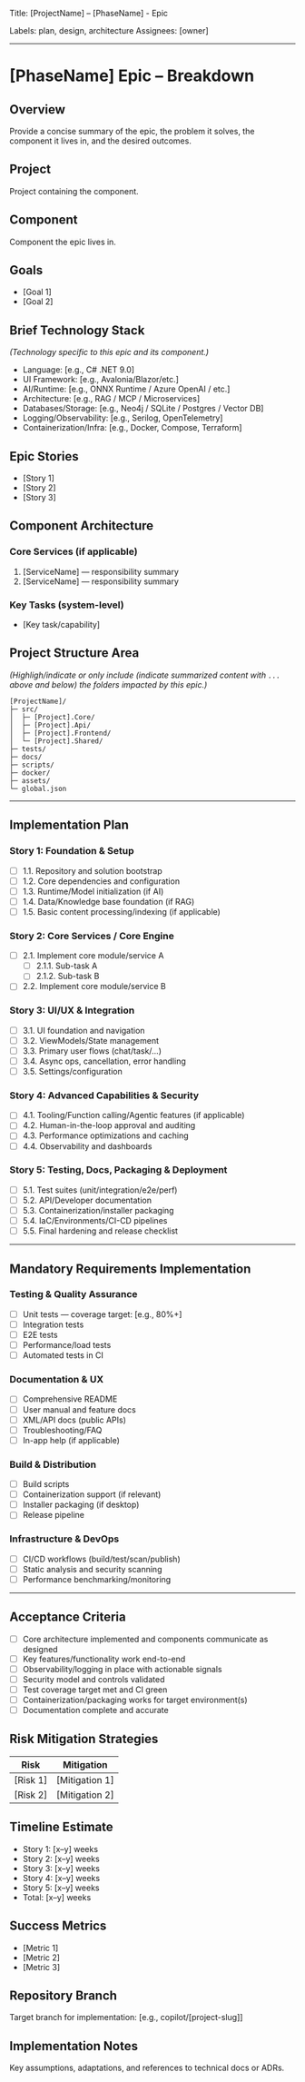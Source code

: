 Title: [ProjectName] – [PhaseName] - Epic

Labels: plan, design, architecture
Assignees: [owner]

---

# [PhaseName] Epic – Breakdown

## Overview
Provide a concise summary of the epic, the problem it solves, the component it lives in, and the desired outcomes.

## Project
Project containing the component.

## Component
Component the epic lives in.

## Goals
- [Goal 1]
- [Goal 2]

## Brief Technology Stack

*(Technology specific to this epic and its component.)*

- Language: [e.g., C# .NET 9.0]
- UI Framework: [e.g., Avalonia/Blazor/etc.]
- AI/Runtime: [e.g., ONNX Runtime / Azure OpenAI / etc.]
- Architecture: [e.g., RAG / MCP / Microservices]
- Databases/Storage: [e.g., Neo4j / SQLite / Postgres / Vector DB]
- Logging/Observability: [e.g., Serilog, OpenTelemetry]
- Containerization/Infra: [e.g., Docker, Compose, Terraform]

## Epic Stories
- [Story 1]
- [Story 2]
- [Story 3]

## Component Architecture
### Core Services (if applicable)
1. [ServiceName] — responsibility summary
2. [ServiceName] — responsibility summary

### Key Tasks (system-level)
- [Key task/capability]

## Project Structure Area

*(Highligh/indicate or only include (indicate summarized content with `...` above and below) the folders impacted by this epic.)*

```
[ProjectName]/
├─ src/
│  ├─ [Project].Core/
│  ├─ [Project].Api/
│  ├─ [Project].Frontend/
│  └─ [Project].Shared/
├─ tests/
├─ docs/
├─ scripts/
├─ docker/
├─ assets/
└─ global.json
```

---

## Implementation Plan

### Story 1: Foundation & Setup
- [ ] 1.1. Repository and solution bootstrap
- [ ] 1.2. Core dependencies and configuration
- [ ] 1.3. Runtime/Model initialization (if AI)
- [ ] 1.4. Data/Knowledge base foundation (if RAG)
- [ ] 1.5. Basic content processing/indexing (if applicable)

### Story 2: Core Services / Core Engine
- [ ] 2.1. Implement core module/service A
   - [ ] 2.1.1. Sub-task A
   - [ ] 2.1.2. Sub-task B
- [ ] 2.2. Implement core module/service B

### Story 3: UI/UX & Integration
- [ ] 3.1. UI foundation and navigation
- [ ] 3.2. ViewModels/State management
- [ ] 3.3. Primary user flows (chat/task/…)
- [ ] 3.4. Async ops, cancellation, error handling
- [ ] 3.5. Settings/configuration

### Story 4: Advanced Capabilities & Security
- [ ] 4.1. Tooling/Function calling/Agentic features (if applicable)
- [ ] 4.2. Human-in-the-loop approval and auditing
- [ ] 4.3. Performance optimizations and caching
- [ ] 4.4. Observability and dashboards

### Story 5: Testing, Docs, Packaging & Deployment
- [ ] 5.1. Test suites (unit/integration/e2e/perf)
- [ ] 5.2. API/Developer documentation
- [ ] 5.3. Containerization/installer packaging
- [ ] 5.4. IaC/Environments/CI-CD pipelines
- [ ] 5.5. Final hardening and release checklist

---

## Mandatory Requirements Implementation

### Testing & Quality Assurance
- [ ] Unit tests — coverage target: [e.g., 80%+]
- [ ] Integration tests
- [ ] E2E tests
- [ ] Performance/load tests
- [ ] Automated tests in CI

### Documentation & UX
- [ ] Comprehensive README
- [ ] User manual and feature docs
- [ ] XML/API docs (public APIs)
- [ ] Troubleshooting/FAQ
- [ ] In-app help (if applicable)

### Build & Distribution
- [ ] Build scripts
- [ ] Containerization support (if relevant)
- [ ] Installer packaging (if desktop)
- [ ] Release pipeline

### Infrastructure & DevOps
- [ ] CI/CD workflows (build/test/scan/publish)
- [ ] Static analysis and security scanning
- [ ] Performance benchmarking/monitoring

---

## Acceptance Criteria
- [ ] Core architecture implemented and components communicate as designed
- [ ] Key features/functionality work end-to-end
- [ ] Observability/logging in place with actionable signals
- [ ] Security model and controls validated
- [ ] Test coverage target met and CI green
- [ ] Containerization/packaging works for target environment(s)
- [ ] Documentation complete and accurate

## Risk Mitigation Strategies
| Risk | Mitigation |
|------|------------|
| [Risk 1] | [Mitigation 1] |
| [Risk 2] | [Mitigation 2] |

## Timeline Estimate
- Story 1: [x–y] weeks
- Story 2: [x–y] weeks
- Story 3: [x–y] weeks
- Story 4: [x–y] weeks
- Story 5: [x–y] weeks
- Total: [x–y] weeks

## Success Metrics
- [Metric 1]
- [Metric 2]
- [Metric 3]

## Repository Branch
Target branch for implementation: [e.g., copilot/[project-slug]]

## Implementation Notes
Key assumptions, adaptations, and references to technical docs or ADRs.